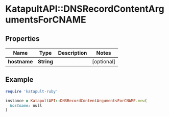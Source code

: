 # KatapultAPI::DNSRecordContentArgumentsForCNAME

## Properties

| Name | Type | Description | Notes |
| ---- | ---- | ----------- | ----- |
| **hostname** | **String** |  | [optional] |

## Example

```ruby
require 'katapult-ruby'

instance = KatapultAPI::DNSRecordContentArgumentsForCNAME.new(
  hostname: null
)
```

